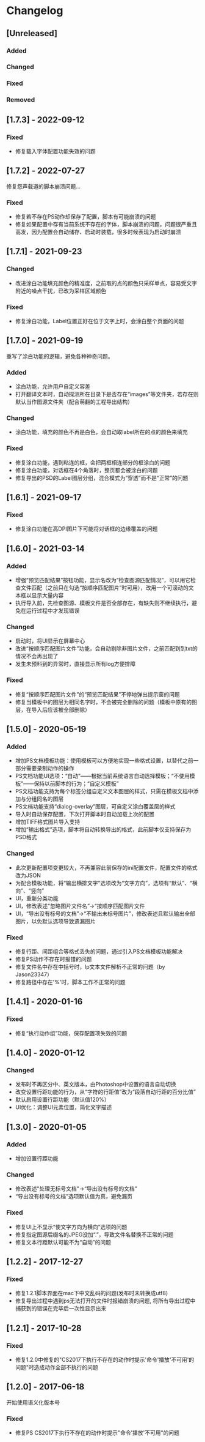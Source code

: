 # Changelog

## [Unreleased]
### Added
### Changed
### Fixed
### Removed


## [1.7.3] - 2022-09-12
### Fixed
- 修复载入字体配置功能失效的问题


## [1.7.2] - 2022-07-27
修复怨声载道的脚本崩溃问题...
### Fixed
- 修复若不存在PS动作却保存了配置，脚本有可能崩溃的问题
- 修复如果配置中存有当前系统不存在的字体，脚本崩溃的问题，问题很严重且高发，因为配置会自动储存、启动时装载，很多时候表现为启动时崩溃

## [1.7.1] - 2021-09-23
### Changed
- 改进涂白功能填充颜色的精准度，之前取的点的颜色只采样单点，容易受文字附近的噪点干扰，已改为采样区域颜色
### Fixed
- 修复涂白功能，Label位置正好在位于文字上时，会涂白整个页面的问题

## [1.7.0] - 2021-09-19
重写了涂白功能的逻辑，避免各种神奇问题。
### Added
- 涂白功能，允许用户自定义容差
- 打开翻译文本时，自动探测所在目录下是否存在“images”等文件夹，若存在则默认当作图源文件夹（配合萌翻的工程导出结构）
### Changed
- 涂白功能，填充的颜色不再是白色，会自动取label所在的点的颜色来填充
### Fixed
- 修复涂白功能，遇到粘连的框，会把两框相连部分的框涂白的问题
- 修复涂白功能，对话框在4个角落时，整页都会被涂白的问题
- 修复导出的PSD的Label图层分组，混合模式为“穿透”而不是“正常”的问题

## [1.6.1] - 2021-09-17
### Fixed
- 修复涂白功能在高DPI图片下可能将对话框的边缘覆盖的问题

## [1.6.0] - 2021-03-14
### Added
- 增强“预览匹配结果”按钮功能，显示名改为“检查图源匹配情况”，可以用它检查文件匹配（之前只在勾选“按顺序匹配图片”时可用），改用一个可滚动的文本框以显示大量内容
- 执行导入前，先检查图源、模板文件是否全部存在，有缺失则不继续执行，避免在运行过程中才发现错误
### Changed
- 启动时，将UI显示在屏幕中心
- 改进“按顺序匹配图片文件”功能，会自动剔除非图片文件，之前匹配到到txt的情况不会再出现了
- 发生未预料到的异常时，直接显示所有log方便排障
### Fixed
- 修复“按顺序匹配图片文件”的“预览匹配结果”不停地弹出提示窗的问题
- 修复当模板中的图层为相同名字时，不会被完全删除的问题（模板中原有的图层，在导入后应该被全部删除）

## [1.5.0] - 2020-05-19
### Added
- 增加PS文档模板功能：使用模板可以方便地实现一些格式设置，以替代之前一部分需要录制动作的操作
- PS文档功能UI选项：“自动”——根据当前系统语言自动选择模板；“不使用模板”——保持以前脚本的行为；“自定义模板”
- PS文档功能支持为每个标签分组自定义文本图层的样式，只需在模板文档中添加与分组同名的图层
- PS文档功能支持“dialog-overlay”图层，可自定义涂白覆盖层的样式
- 导入时自动保存配置，下次打开脚本时自动加载上次的配置
- 增加TIFF格式图片导入支持
- 增加“输出格式”选项，脚本将自动转换导出的格式，此前脚本仅支持保存为PSD格式
### Changed
- 此次更新配置项变更较大，不再兼容此前保存的ini配置文件，配置文件的格式改为JSON
- 为配合模板功能，将“输出横排文字”选项改为“文字方向”，选项有“默认”、“横向”、“竖向”
- UI，重新分类功能
- UI，修改表述“忽略图片文件名”->“按顺序匹配图片文件
- UI，“导出没有标号的文档”->“不输出未标号图片”，修改表述且默认输出全部图片，以免默认选项导致遗漏图片
### Fixed
- 修复行距、间距组合等格式丢失的问题，通过引入PS文档模板功能解决
- 修复PS动作不存在时报错的问题
- 修复文件名中存在中括号时，lp文本文件解析不正常的问题（by Jason23347）
- 修复路径中存在'%'时，脚本工作不正常的问题


## [1.4.1] - 2020-01-16
### Fixed
- 修复“执行动作组”功能，保存配置项失效的问题

## [1.4.0] - 2020-01-12
### Changed
- 发布时不再区分中、英文版本，由Photoshop中设置的语言自动切换
- 改变设置行距功能的行为，从“字符的行距值”改为“段落自动行距的百分比值”
- 默认启用设置行距功能（默认值120%）
- UI优化：调整UI元素位置，简化文字描述

## [1.3.0] - 2020-01-05
### Added
- 增加设置行距功能

### Changed
- 修改表述"处理无标号文档"->“导出没有标号的文档”
- “导出没有标号的文档”选项默认值为真，避免漏页

### Fixed
- 修复UI上不显示“使文字方向为横向”选项的问题
- 修复指定图源后缀名的JPEG没加“.”，导致文件名替换不正常的问题
- 修复文本行距默认可能不为“自动”的问题

## [1.2.2] - 2017-12-27
### Fixed
- 修复1.2.1脚本界面在mac下中文乱码的问题(发布时未转换成utf8)
- 修复导出过程中遇到ps无法打开的文件时报错崩溃的问题, 将所有导出过程中捕获到的错误在完毕后一次性显示出来

## [1.2.1] - 2017-10-28
### Fixed
- 修复1.2.0中修复的"CS2017下执行不存在的动作时提示'命令'播放'不可用'的问题"时造成动作全部不执行的问题

## [1.2.0] - 2017-06-18
开始使用语义化版本号
### Fixed
- 修复PS CS2017下执行不存在的动作时提示"命令'播放'不可用"的问题
